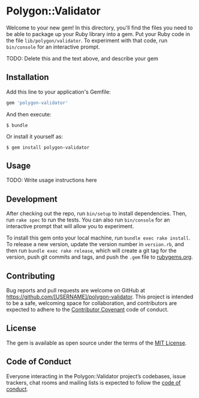 # Polygon::Validator

Welcome to your new gem! In this directory, you'll find the files you need to be able to package up your Ruby library into a gem. Put your Ruby code in the file `lib/polygon/validator`. To experiment with that code, run `bin/console` for an interactive prompt.

TODO: Delete this and the text above, and describe your gem

## Installation

Add this line to your application's Gemfile:

```ruby
gem 'polygon-validator'
```

And then execute:

    $ bundle

Or install it yourself as:

    $ gem install polygon-validator

## Usage

TODO: Write usage instructions here

## Development

After checking out the repo, run `bin/setup` to install dependencies. Then, run `rake spec` to run the tests. You can also run `bin/console` for an interactive prompt that will allow you to experiment.

To install this gem onto your local machine, run `bundle exec rake install`. To release a new version, update the version number in `version.rb`, and then run `bundle exec rake release`, which will create a git tag for the version, push git commits and tags, and push the `.gem` file to [rubygems.org](https://rubygems.org).

## Contributing

Bug reports and pull requests are welcome on GitHub at https://github.com/[USERNAME]/polygon-validator. This project is intended to be a safe, welcoming space for collaboration, and contributors are expected to adhere to the [Contributor Covenant](http://contributor-covenant.org) code of conduct.

## License

The gem is available as open source under the terms of the [MIT License](https://opensource.org/licenses/MIT).

## Code of Conduct

Everyone interacting in the Polygon::Validator project’s codebases, issue trackers, chat rooms and mailing lists is expected to follow the [code of conduct](https://github.com/[USERNAME]/polygon-validator/blob/master/CODE_OF_CONDUCT.md).
